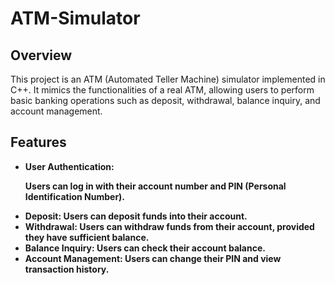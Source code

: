 # ATM-Simulator
<h2>Overview</h2>
<p>This project is an ATM (Automated Teller Machine) simulator implemented in C++. It mimics the functionalities of a real ATM, allowing users to perform basic banking operations such as deposit, withdrawal, balance inquiry, and account management.</p>
<h2>Features</h2>
<ul>
<li>
<b>User Authentication:<b> <p>Users can log in with their account number and PIN (Personal Identification Number).</p>
</li>
<li>
<b>Deposit:</b> Users can deposit funds into their account.
</li>
<li>
<b>Withdrawal:</b> Users can withdraw funds from their account, provided they have sufficient balance.
</li>
<li>
<b>Balance Inquiry:</b> Users can check their account balance.
</li>
<li>
<b>Account Management:</b> Users can change their PIN and view transaction history.
</li>
</ul>
